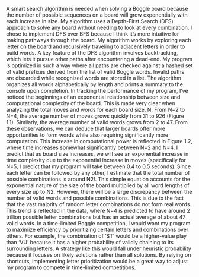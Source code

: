 A smart search algorithm is needed when solving a Boggle board because the number of possible sequences on a board will grow exponentially with each increase in size. My algorithm uses a Depth-First Search (DFS) approach to solve any board without needing to look at every combination. I chose to implement DFS over BFS because I think it’s more intuitive for making pathways through the board.
My algorithm works by exploring each letter on the board and recursively traveling to adjacent letters in order to build words. A key feature of the DFS algorithm involves backtracking, which lets it pursue other paths after encountering a dead-end. 
My program is optimized in such a way where all paths are checked against a hashed set of valid prefixes derived from the list of valid Boggle words. Invalid paths are discarded while recognized words are stored in a list. The algorithm organizes all words alphabetically by length and prints a summary to the console upon completion.
In tracking the performance of my program, I’ve noticed the beginnings of an exponential relationship between size and computational complexity of the board. This is made very clear when analyzing the total moves and words for each board size, N. From N=2 to N=4, the average number of moves grows quickly from 31 to 926 (Figure 1.1). Similarly, the average number of valid words grows from 2 to 47. From these observations, we can deduce that larger boards offer more opportunities to form words while also requiring significantly more computation. This increase in computational power is reflected in Figure 1.2, where time increases somewhat significantly between N=2 and N=4. I predict that as board size increases, we will see an exponential increase in time complexity due to the exponential increase in moves (specifically for N=5, I predict that my program will take between 0.4 to 0.5 seconds).
Since each letter can be followed by any other, I estimate that the total number of possible combinations is around N2!. This simple equation accounts for the exponential nature of the size of the board multiplied by all word lengths of every size up to N2. However, there will be a large discrepancy between the number of valid words and possible combinations. This is due to the fact that the vast majority of random letter combinations do not form real words. This trend is reflected in the data, where N=4 is predicted to have around 2 trillion possible letter combinations but has an actual average of about 47 valid words.
In a time-limited Boggle competition, I would want my program to maximize efficiency by prioritizing certain letters and combinations over others. For example, the combination of ‘ST’ would be a higher-value play than ‘VU’ because it has a higher probability of validly chaining to its surrounding letters. A strategy like this would fall under heuristic probability because it focuses on likely solutions rather than all solutions. By relying on shortcuts, implementing letter prioritization would be a great way to adjust my program to compete in time-limited competitions.

